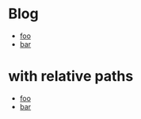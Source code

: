 # Blog

- [foo](foo.html)
- [bar](bar.html)

# with relative paths

- [foo](./foo.md)
- [bar](./bar.md)
